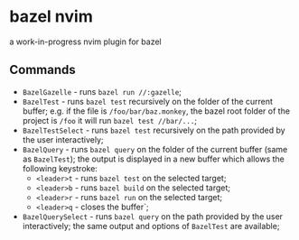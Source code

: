 # bazel nvim

a work-in-progress nvim plugin for bazel

## Commands

- `BazelGazelle` - runs `bazel run //:gazelle`;
- `BazelTest` - runs `bazel test` recursively on the folder of the current buffer; e.g. if the file is `/foo/bar/baz.monkey`, the bazel root folder of the project is `/foo` it will run
`bazel test //bar/...`;
- `BazelTestSelect` - runs `bazel test` recursively on the path provided by the user interactively;
- `BazelQuery` - runs `bazel query` on the folder of the current buffer (same as `BazelTest`); the output is displayed in a new buffer which allows the following keystroke:
  - `<leader>t` - runs `bazel test` on the selected target;
  - `<leader>b` - runs `bazel build` on the selected target;
  - `<leader>r` - runs `bazel run` on the selected target;
  - `<leader>q` - closes the buffer`;
- `BazelQuerySelect` - runs `bazel query` on the path provided by the user interactively; the same output and options of `BazelTest` are available; 
